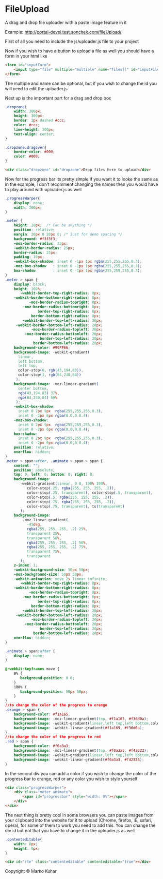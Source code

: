 FileUpload
==========

A drag and drop file uploader with a paste image feature in it

Example: http://portal-devel.test.sonchek.com/fileUpload/

First of all you need to include the js/uploader.js file to your project

Now if you wish to have a button to upload a file as well you should have a form in your html like
```html
<form id="inputForm">
    <input type="file" multiple="multiple" name="files[]" id="inputFiles">
</form>
```
The multiple and name can be optional, but if you wish to change the id you will need to edit the uploader.js

Next up is the important part for a drag and drop box

```css
.dropzone{
    width: 300px;
    height: 300px;
    border: 2px dashed #ccc;
    color: #ccc;
    line-height: 300px;
    text-align: center;
}

.dropzone.dragover{
    border-color: #000;
    color: #000;
}

```

```html
<div class="dropzone" id="dropzone">Drop files here to upload</div>
```

Now for the progress bar its pretty simple if you want it to looke the same as in the example, I don't recomment changing the names then you would have to play around with uploader.js as well

```css
.progressWarper{
    display: none;
    width: 300px;
}

.meter {
    height: 20px;  /* Can be anything */
    position: relative;
    margin: 20px 0 20px 0; /* Just for demo spacing */
    background: #f3f3f3;
    -moz-border-radius: 25px;
    -webkit-border-radius: 25px;
    border-radius: 25px;
    padding: 10px;
    -webkit-box-shadow: inset 0 -1px 1px rgba(255,255,255,0.3);
    -moz-box-shadow   : inset 0 -1px 1px rgba(255,255,255,0.3);
    box-shadow        : inset 0 -1px 1px rgba(255,255,255,0.3);
}
.meter > span {
    display: block;
    height: 100%;
       -webkit-border-top-right-radius: 8px;
    -webkit-border-bottom-right-radius: 8px;
           -moz-border-radius-topright: 8px;
        -moz-border-radius-bottomright: 8px;
               border-top-right-radius: 8px;
            border-bottom-right-radius: 8px;
        -webkit-border-top-left-radius: 20px;
     -webkit-border-bottom-left-radius: 20px;
            -moz-border-radius-topleft: 20px;
         -moz-border-radius-bottomleft: 20px;
                border-top-left-radius: 20px;
             border-bottom-left-radius: 20px;
    background-color: #99FF66;
    background-image: -webkit-gradient(
      linear,
      left bottom,
      left top,
      color-stop(0, rgb(43,194,83)),
      color-stop(1, rgb(84,240,84))
     );
    background-image: -moz-linear-gradient(
      center bottom,
      rgb(43,194,83) 37%,
      rgb(84,240,84) 69%
     );
    -webkit-box-shadow:
      inset 0 2px 9px  rgba(255,255,255,0.3),
      inset 0 -2px 6px rgba(0,0,0,0.4);
    -moz-box-shadow:
      inset 0 2px 9px  rgba(255,255,255,0.3),
      inset 0 -2px 6px rgba(0,0,0,0.4);
    box-shadow:
      inset 0 2px 9px  rgba(255,255,255,0.3),
      inset 0 -2px 6px rgba(0,0,0,0.4);
    position: relative;
    overflow: hidden;
}
.meter > span:after, .animate > span > span {
    content: "";
    position: absolute;
    top: 0; left: 0; bottom: 0; right: 0;
    background-image:
       -webkit-gradient(linear, 0 0, 100% 100%,
          color-stop(.25, rgba(255, 255, 255, .2)),
          color-stop(.25, transparent), color-stop(.5, transparent),
          color-stop(.5, rgba(255, 255, 255, .2)),
          color-stop(.75, rgba(255, 255, 255, .2)),
          color-stop(.75, transparent), to(transparent)
       );
    background-image:
        -moz-linear-gradient(
          -45deg,
          rgba(255, 255, 255, .2) 25%,
          transparent 25%,
          transparent 50%,
          rgba(255, 255, 255, .2) 50%,
          rgba(255, 255, 255, .2) 75%,
          transparent 75%,
          transparent
       );
    z-index: 1;
    -webkit-background-size: 50px 50px;
    -moz-background-size: 50px 50px;
    -webkit-animation: move 2s linear infinite;
       -webkit-border-top-right-radius: 8px;
    -webkit-border-bottom-right-radius: 8px;
           -moz-border-radius-topright: 8px;
        -moz-border-radius-bottomright: 8px;
               border-top-right-radius: 8px;
            border-bottom-right-radius: 8px;
        -webkit-border-top-left-radius: 20px;
     -webkit-border-bottom-left-radius: 20px;
            -moz-border-radius-topleft: 20px;
         -moz-border-radius-bottomleft: 20px;
                border-top-left-radius: 20px;
             border-bottom-left-radius: 20px;
    overflow: hidden;
}

.animate > span:after {
    display: none;
}

@-webkit-keyframes move {
    0% {
       background-position: 0 0;
    }
    100% {
       background-position: 50px 50px;
    }
}
//to change the color of the progress to orange
.orange > span {
    background-color: #f1a165;
    background-image: -moz-linear-gradient(top, #f1a165, #f36d0a);
    background-image: -webkit-gradient(linear,left top,left bottom,color-stop(0, #f1a165),color-stop(1, #f36d0a));
    background-image: -webkit-linear-gradient(#f1a165, #f36d0a);
}
//to change the color of the progress to red
.red > span {
    background-color: #f0a3a3;
    background-image: -moz-linear-gradient(top, #f0a3a3, #f42323);
    background-image: -webkit-gradient(linear,left top,left bottom,color-stop(0, #f0a3a3),color-stop(1, #f42323));
    background-image: -webkit-linear-gradient(#f0a3a3, #f42323);
}
```

In the second div you can add a color if you wish to change the color of the progress bar to orange, red or any color you wish to style yourself

```html
<div class="progressWarper">
    <div class="meter animate">
        <span id="progressbar" style="width: 0%"></span>
    </div>
</div>
```

The next thing is pretty cool in some browsers you can paste images from your clipboard into the website for it to upload (Chrome, firefox, IE, safari, opera), for some of them to work you need to add this. You can change the div id but not that you have to change it in the uploader.js as well

```css
.contenteditable{
    width: 0px;
    height: 0px;
}
```

```html
<div id="rte" class="contenteditable" contenteditable="true"></div>
```

Copyright © Marko Kuhar
